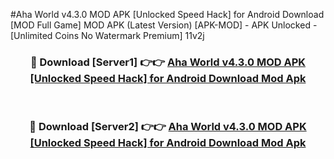 #Aha World v4.3.0 MOD APK [Unlocked Speed Hack] for Android Download [MOD Full Game] MOD APK (Latest Version) [APK-MOD] - APK Unlocked - [Unlimited Coins No Watermark Premium] 11v2j



<div align="center">

<h3>🔴 Download [Server1] 👉👉 <a href="https://momento.my/?title=Aha_World_v4.3.0_MOD_APK_[Unlocked_Speed_Hack]_for_Android_Download">Aha World v4.3.0 MOD APK [Unlocked Speed Hack] for Android Download Mod Apk</a></h3><br>

<h3>🔴 Download [Server2] 👉👉 <a href="https://momento.my/?title=Aha_World_v4.3.0_MOD_APK_[Unlocked_Speed_Hack]_for_Android_Download">Aha World v4.3.0 MOD APK [Unlocked Speed Hack] for Android Download Mod Apk</a></h3>
</div>
